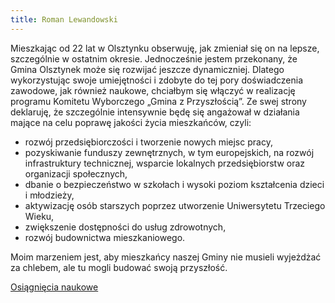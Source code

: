 ```yaml
---
title: Roman Lewandowski
---
```


Mieszkając od 22 lat w Olsztynku obserwuję, jak zmieniał się on na lepsze, szczególnie w ostatnim okresie. Jednocześnie jestem przekonany, że Gmina Olsztynek może się rozwijać jeszcze dynamiczniej. Dlatego wykorzystując swoje umiejętności i zdobyte do tej pory doświadczenia zawodowe, jak również naukowe, chciałbym się włączyć w realizację programu Komitetu Wyborczego „Gmina z Przyszłością”. Ze swej strony deklaruję, że szczególnie intensywnie będę się angażował w działania mające na celu poprawę jakości życia mieszkańców, czyli:

   - rozwój przedsiębiorczości i tworzenie nowych miejsc pracy,
   - pozyskiwanie funduszy zewnętrznych, w tym europejskich, na rozwój infrastruktury technicznej, wsparcie lokalnych przedsiębiorstw oraz organizacji społecznych,
   - dbanie o bezpieczeństwo w szkołach i wysoki poziom kształcenia dzieci i młodzieży,
   - aktywizację osób starszych poprzez utworzenie Uniwersytetu Trzeciego Wieku,
   - zwiększenie dostępności do usług zdrowotnych,
   - rozwój budownictwa mieszkaniowego.

Moim marzeniem jest, aby mieszkańcy naszej Gminy nie musieli wyjeżdżać za chlebem, ale tu mogli budować swoją przyszłość.

[Osiągnięcia naukowe](https://www.researchgate.net/profile/Roman_Lewandowski2)
